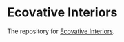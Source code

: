 # Ecovative Interiors

The repository for [Ecovative Interiors](http://interiors.ecovativedesign.com).